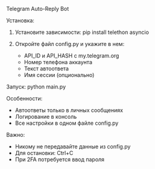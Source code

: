 Telegram Auto-Reply Bot

Установка:
1. Установите зависимости:
   pip install telethon asyncio

2. Откройте файл config.py и укажите в нем:
   - API_ID и API_HASH с my.telegram.org
   - Номер телефона аккаунта
   - Текст автоответа
   - Имя сессии (опционально)

Запуск:
python main.py

Особенности:
- Автоответы только в личных сообщениях
- Логирование в консоль
- Все настройки в одном файле config.py

Важно:
- Никому не передавайте данные из config.py
- Для остановки: Ctrl+C
- При 2FA потребуется ввод пароля
